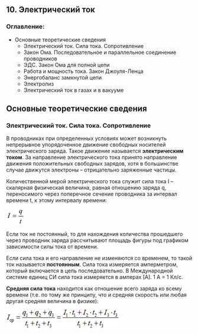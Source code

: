## 10. Электрический ток
### Оглавление:
- Основные теоретические сведения
    - Электрический ток. Сила тока. Сопротивление
    - Закон Ома. Последовательное и параллельное соединение проводников
    - ЭДС. Закон Ома для полной цепи
    - Работа и мощность тока. Закон Джоуля-Ленца
    - Энергобаланс замкнутой цепи
    - Электролиз
    - Электрический ток в газах и в вакууме
## Основные теоретические сведения
### Электрический ток. Сила тока. Сопротивление
В проводниках при определенных условиях может возникнуть непрерывное упорядоченное движение свободных носителей электрического заряда. Такое движение называется __электрическим током__. За направление электрического тока принято направление движения положительных свободных зарядов, хотя в большинстве случае движутся электроны – отрицательно заряженные частицы.

Количественной мерой электрического тока служит сила тока I – скалярная физическая величина, равная отношению заряда q, переносимого через поперечное сечение проводника за интервал времени t, к этому интервалу времени:
  
![](147.png)

Если ток не постоянный, то для нахождения количества прошедшего через проводник заряда рассчитывают площадь фигуры под графиком зависимости силы тока от времени.

Если сила тока и его направление не изменяются со временем, то такой ток называется __постоянным__. Сила тока измеряется амперметром, который включается в цепь последовательно. В Международной системе единиц СИ сила тока измеряется в амперах [А]. 1 А = 1 Кл/с.

__Средняя сила тока__ находится как отношение всего заряда ко всему времени (т.е. по тому же принципу, что и средняя скорость или любая другая средняя величина в физике):

![](322.png)
